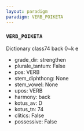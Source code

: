 ```yaml
---
layout: paradigm
paradigm: VERB_POIKETA
---
```

### ` VERB_POIKETA `

Dictionary class74 back 0~k e 
* grade_dir: strengthen
* plurale_tantum: False
* pos: VERB
* stem_diphthong: None
* stem_vowel: None
* upos: VERB
* harmony: back
* kotus_av: D
* kotus_tn: 74
* clitics: False
* possessive: False
